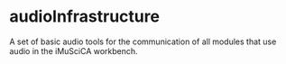 # audioInfrastructure
A set of basic audio tools for the communication of all modules that use audio in the iMuSciCA workbench.
